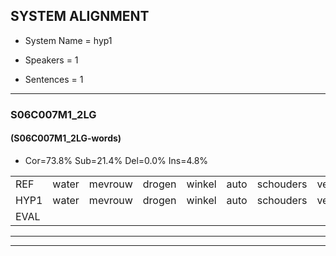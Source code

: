 
## SYSTEM ALIGNMENT

- System Name = hyp1

- Speakers = 1

- Sentences = 1

---

### S06C007M1_2LG

#### (S06C007M1_2LG-words)

- Cor=73.8%	Sub=21.4%	Del=0.0%	Ins=4.8%

|  |  |  |  |  |  |  |  |  |  |  |  |  |  |  |  |  |  |  |  |  |  |  |  |  |  |  |  |  |  |  |  |  |  |  |  |  |  |  |  |  |  |  |
|:--- |:---:|:---:|:---:|:---:|:---:|:---:|:---:|:---:|:---:|:---:|:---:|:---:|:---:|:---:|:---:|:---:|:---:|:---:|:---:|:---:|:---:|:---:|:---:|:---:|:---:|:---:|:---:|:---:|:---:|:---:|:---:|:---:|:---:|:---:|:---:|:---:|:---:|:---:|:---:|:---:|:---:|:---:|
| REF | water | mevrouw | drogen | winkel | auto | schouders | verhaal | koning | moeilijk | speelplaats | drinken | hoofdpijn | regen | vliegtuig | stoppen | opnieuw | gooien | sneeuwen | moeder | liedje | potlood |  |  | fietsbel | vinger | dichtbij | meisje | chauffeur | muziek | waarom | scheuren | lawaai | zwemmen | vuurwerk | appel | cola | kussen | eerste | circus | kleuren | voetbal | vlinder |
| HYP1 | water | mevrouw | drogen | winkel | auto | schouders | verhaal | coning | moeilijk | speelplaats | drinken | hoofdpijn | vegen | vliegtuig | stoppen | opnieuw | gooien | snieuwen | moeder | liedje | potlood | fiets | bil | finger | dicht | bij | meisje | chauffeur | muziek | waarom | eren | lawaai | zwemmen | vuurwerk | apul | cola | kusse | eerste | circus | kleuren | voetbal | vlinder |
| EVAL |  |  |  |  |  |  |  | S |  |  |  |  | S |  |  |  |  | S |  |  |  | I | I | S | S | S |  |  |  |  | S |  |  |  | S |  | S |  |  |  |  |  |
---

---
